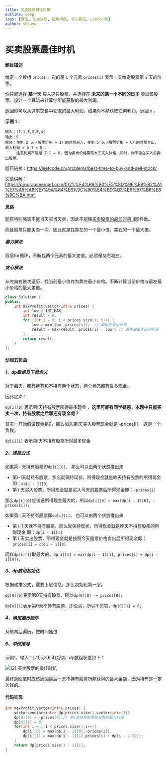 ```yaml
---
title: 买卖股票最佳时机
outline: deep
tags: [算法, 动态规划, 股票问题, 贪心算法, Leetcode]
author: shouyu
---
```


# 买卖股票最佳时机

#### 题目描述

给定一个数组 `prices` ，它的第 `i` 个元素 `prices[i]` 表示一支给定股票第 `i` 天的价格。

你只能选择 **某一天** 买入这只股票，并选择在 **未来的某一个不同的日子** 卖出该股票。设计一个算法来计算你所能获取的最大利润。

返回你可以从这笔交易中获取的最大利润。如果你不能获取任何利润，返回 `0` 。

**示例 1：**

```
输入：[7,1,5,3,6,4]
输出：5
解释：在第 2 天（股票价格 = 1）的时候买入，在第 5 天（股票价格 = 6）的时候卖出，最大利润 = 6-1 = 5 。
     注意利润不能是 7-1 = 6, 因为卖出价格需要大于买入价格；同时，你不能在买入前卖出股票。
```

题目链接：https://leetcode.cn/problems/best-time-to-buy-and-sell-stock/

文章讲解：https://programmercarl.com/0121.%E4%B9%B0%E5%8D%96%E8%82%A1%E7%A5%A8%E7%9A%84%E6%9C%80%E4%BD%B3%E6%97%B6%E6%9C%BA.html

#### 思路

题目特别强调不能当天买当天卖，因此不能像[买卖股票的最佳时机 II](https://programmercarl.com/0122.%E4%B9%B0%E5%8D%96%E8%82%A1%E7%A5%A8%E7%9A%84%E6%9C%80%E4%BD%B3%E6%97%B6%E6%9C%BAII.html)那样做。

而且股票只能买卖一次，因此就是找靠左的一个最小值，靠右的一个最大值。

##### 暴力解法

双层for循环，不断找两个元素的最大差值。必须保持右减左。

##### 贪心解法

从左向右依次遍历，找当前最小值作为靠左最小价格。不断计算当前价格与最左最小价格的最大差值。

```C++
class Solution {
public:
    int maxProfit(vector<int>& prices) {
        int low = INT_MAX;
        int result = 0;
        for (int i = 0; i < prices.size(); i++) {
            low = min(low, prices[i]);  // 取最左最小价格
            result = max(result, prices[i] - low); // 直接取最大区间利润
        }
        return result;
    }
};
```

#### 动规五部曲

##### 1、dp数组及下标含义

对于每天，都有持有和不持有两个状态，两个状态都有最多现金。

因此定义：

`dp[i][0]` 表示第i天持有股票所得最多现金 ，**这里可能有同学疑惑，本题中只能买卖一次，持有股票之后哪还有现金呢？**

其实一开始假设现金是0，那么加入第i天买入股票现金就是 -prices[i]， 这是一个负数。

`dp[i][1]` 表示第i天不持有股票所得最多现金

##### 2、递推公式

如果第 i 天持有股票即`dp[i][0]`， 那么可以由两个状态推出来

- 第i-1天就持有股票，那么就保持现状，所得现金就是昨天持有股票的所得现金 即：`dp[i - 1][0]`
- 第 i 天买入股票，所得现金就是买入今天的股票后所得现金即：`-prices[i]`

那么`dp[i][0]`应该选所得现金最大的，所以`dp[i][0] = max(dp[i - 1][0], -prices[i]);`

如果第 i 天不持有股票即`dp[i][1]`， 也可以由两个状态推出来

- 第 i-1 天就不持有股票，那么就保持现状，所得现金就是昨天不持有股票的所得现金 即：`dp[i - 1][1]`
- 第 i 天卖出股票，所得现金就是按照今天股票价格卖出后所得现金即：`prices[i] + dp[i - 1][0]`

同样`dp[i][1]`取最大的，`dp[i][1] = max(dp[i - 1][1], prices[i] + dp[i - 1][0]);`

##### 3、dp数组初始化

根据递推公式，需要上层信息，那么初始化第一层。

`dp[0][0]`表示第0天持有股票，所以`dp[0][0] -= prices[0];`

`dp[0][1]`表示第0天不持有股票，即没买，所以不欠钱，`dp[0][1] = 0;`

##### 4、确定遍历顺序

从前向后遍历，按时间推进

##### 5、举例推导

示例1，输入：[7,1,5,3,6,4]为例，dp数组状态如下：

![121.买卖股票的最佳时机](https://file1.kamacoder.com/i/algo/20210224225642465.png)

最终返回值时应该返回最后一天不持有股票所能获得的最大金额，因为持有是一定欠钱的。

#### 代码实现

```C++
int maxProfit(vector<int>& prices) {
    vector<vector<int>> dp(prices.size(),vector<int>(2));
    dp[0][0] = -prices[0];// 第i天持有股票能获取的最大利润
    dp[0][1] = 0;
    for(int i = 1;i < prices.size();i++){
        dp[i][0] = max(dp[i - 1][0],-prices[i]);
        dp[i][1] = max(dp[i - 1][1],prices[i] + dp[i - 1][0]);
    }
    return dp[prices.size() - 1][1];
}
```



